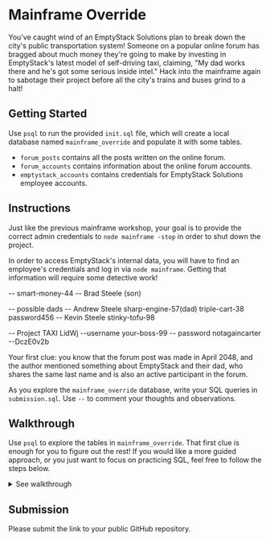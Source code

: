 # Mainframe Override

You've caught wind of an EmptyStack Solutions plan to break down the city's
public transportation system! Someone on a popular online forum has bragged about
much money they're going to make by investing in EmptyStack's latest model of
self-driving taxi, claiming, "My dad works there and he's got some serious inside
intel." Hack into the mainframe again to sabotage their project before all the
city's trains and buses grind to a halt!

## Getting Started

Use `psql` to run the provided `init.sql` file, which will create a local database
named `mainframe_override` and populate it with some tables.

- `forum_posts` contains all the posts written on the online forum.
- `forum_accounts` contains information about the online forum accounts.
- `emptystack_accounts` contains credentials for EmptyStack Solutions employee accounts.

## Instructions

Just like the previous mainframe workshop, your goal is to provide the correct admin
credentials to `node mainframe -stop` in order to shut down the project.

In order to access EmptyStack's internal data, you will have to find an employee's
credentials and log in via `node mainframe`. Getting that information will require
some detective work!

-- smart-money-44
-- Brad Steele (son)

-- possible dads
-- Andrew Steele sharp-engine-57(dad) triple-cart-38 password456
-- Kevin Steele stinky-tofu-98

-- Project TAXI LidWj
--username your-boss-99
-- password notagaincarter
--DczE0v2b

Your first clue: you know that the forum post was made in April 2048, and the author
mentioned something about EmptyStack and their dad, who shares the same last name and
is also an active participant in the forum.

As you explore the `mainframe_override` database, write your SQL queries in
`submission.sql`. Use `--` to comment your thoughts and observations.

## Walkthrough

Use `psql` to explore the tables in `mainframe_override`.
That first clue is enough for you to figure out the rest!
If you would like a more guided approach, or you just want to focus on practicing SQL,
feel free to follow the steps below.

<details>
<summary>See walkthrough</summary>

1. Get the username of the person who made the post about EmptyStack in `forum_posts`.
2. Get the last name of the person associated with that username in `forum_accounts`.
3. Find all other accounts with the same last name.
4. Find all accounts in `emptystack_accounts` with the same last name.
5. There will only be one EmptyStack employee with a forum account. Use their credentials
   to access `node mainframe`, which will output a new `sql` file for you to run.
6. Find the message in `emptystack_messages` that mentions a project involving
   self-driving taxis. That message is sent from an admin account and also reveals
   the project code.
7. Get the credentials for the admin account from `emptystack_accounts`.
8. Get the ID of the project from `emptystack_projects`.
9. Use that information to stop the project: `node mainframe -stop`!

</details>

## Submission

Please submit the link to your public GitHub repository.
